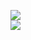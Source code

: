 [![](https://img.shields.io/badge/Made%20With-Github%20Spray-lightgrey.svg?style=for-the-badge&logo=github)](https://github.com/Annihil/github-spray#4327)  
[![](https://i.imgur.com/2DrTn0Z.gif)](https://github.com/Annihil/github-spray)